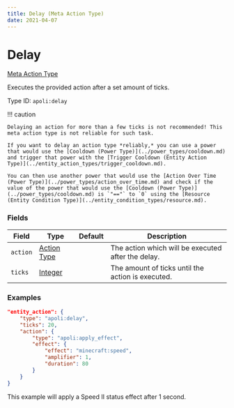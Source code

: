 ```yaml
---
title: Delay (Meta Action Type)
date: 2021-04-07
---
```


# Delay

[Meta Action Type](../meta_action_types.md)

Executes the provided action after a set amount of ticks.

Type ID: `apoli:delay`

!!! caution

    Delaying an action for more than a few ticks is not recommended! This meta action type is not reliable for such task.

    If you want to delay an action type *reliably,* you can use a power that would use the [Cooldown (Power Type)](../power_types/cooldown.md) and trigger that power with the [Trigger Cooldown (Entity Action Type)](../entity_action_types/trigger_cooldown.md).

    You can then use another power that would use the [Action Over Time (Power Type)](../power_types/action_over_time.md) and check if the value of the power that would use the [Cooldown (Power Type)](../power_types/cooldown.md) is `"=="` to `0` using the [Resource (Entity Condition Type)](../entity_condition_types/resource.md).

### Fields

| Field    | Type                                | Default | Description                                        |
| -------- | ----------------------------------- | ------- | -------------------------------------------------- |
| `action` | [Action Type](../action_types.md)   |         | The action which will be executed after the delay. |
| `ticks`  | [Integer](../data_types/integer.md) |         | The amount of ticks until the action is executed.  |

### Examples

```json
"entity_action": {
    "type": "apoli:delay",
    "ticks": 20,
    "action": {
        "type": "apoli:apply_effect",
        "effect": {
            "effect": "minecraft:speed",
            "amplifier": 1,
            "duration": 80
        }
    }
}
```

This example will apply a Speed II status effect after 1 second.
